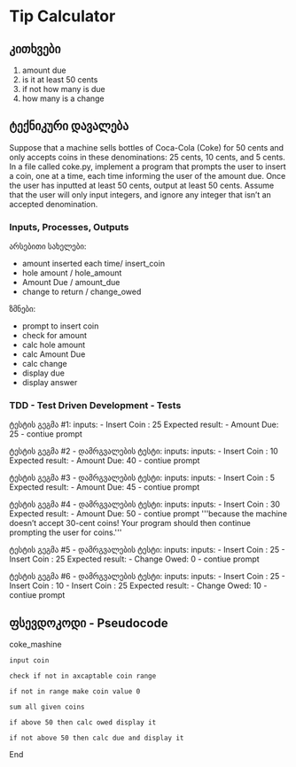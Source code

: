# Tip Calculator

## კითხვები
1. amount due
1. is it at least 50 cents
1. if not how many is due
1. how many is a change

## ტექნიკური დავალება
Suppose that a machine sells bottles of Coca-Cola (Coke) for 50 cents and only accepts coins in these denominations: 25 cents, 10 cents, and 5 cents.
In a file called coke.py, implement a program that prompts the user to insert a coin, one at a time, each time informing the user of the amount due. Once the user has inputted at least 50 cents, output at least 50 cents. Assume that the user will only input integers, and ignore any integer that isn’t an accepted denomination.


### Inputs, Processes, Outputs
არსებითი სახელები:
- amount inserted each time/ insert_coin
- hole amount / hole_amount
- Amount Due / amount_due
- change to return / change_owed

ზმნები:
- prompt to insert coin 
- check for amount
- calc hole amount
- calc Amount Due
- calc change
- display due
- display answer

### TDD - Test Driven Development - Tests
ტესტის გეგმა #1:
inputs:
    - Insert Coin : 25
Expected result:
    - Amount Due: 25
    - contiue prompt


ტესტის გეგმა #2 - დამრგვალების ტესტი:
inputs:
    inputs:
    - Insert Coin : 10
Expected result:
    - Amount Due: 40
    - contiue prompt

ტესტის გეგმა #3 - დამრგვალების ტესტი:
inputs:
    inputs:
    - Insert Coin : 5
Expected result:
    - Amount Due: 45
    - contiue prompt

ტესტის გეგმა #4 - დამრგვალების ტესტი:
inputs:
    inputs:
    - Insert Coin : 30
Expected result:
    - Amount Due: 50
    - contiue prompt
'''because the machine doesn’t accept 30-cent coins! Your program should then continue prompting the user for coins.'''

ტესტის გეგმა #5 - დამრგვალების ტესტი:
inputs:
    inputs:
    - Insert Coin : 25
    - Insert Coin : 25
Expected result:
    - Change Owed: 0
    - contiue prompt

ტესტის გეგმა #6 - დამრგვალების ტესტი:
inputs:
    inputs:
    - Insert Coin : 25
    - Insert Coin : 10
    - Insert Coin : 25
Expected result:
    - Change Owed: 10
    - contiue prompt


## ფსევდოკოდი - Pseudocode
coke_mashine

    input coin
    
    check if not in axcaptable coin range
    
    if not in range make coin value 0
    
    sum all given coins
    
    if above 50 then calc owed display it 

    if not above 50 then calc due and display it

End